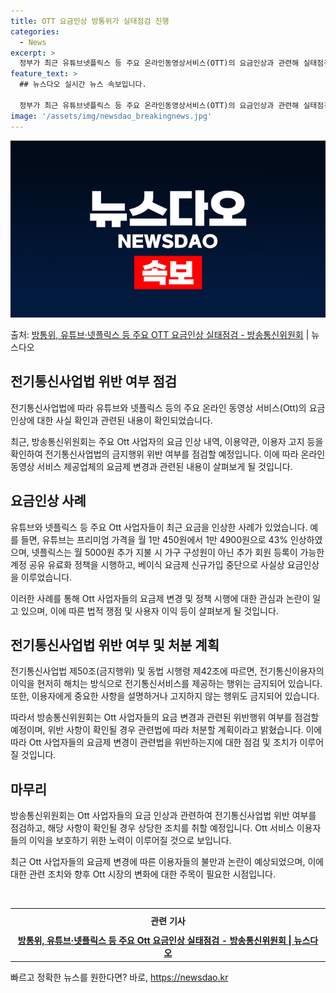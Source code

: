 ```yaml
---
title: OTT 요금인상 방통위가 실태점검 진행
categories:
  - News
excerpt: >
  정부가 최근 유튜브넷플릭스 등 주요 온라인동영상서비스(OTT)의 요금인상과 관련해 실태점검에 나선다. 방송통…
feature_text: >
  ## 뉴스다오 실시간 뉴스 속보입니다.

  정부가 최근 유튜브넷플릭스 등 주요 온라인동영상서비스(OTT)의 요금인상과 관련해 실태점검에 나선다. 방송통…
image: '/assets/img/newsdao_breakingnews.jpg'
---
```


![뉴스다오 속보](/assets/img/newsdao_breakingnews.jpg)

<p>출처: <a href="https://newsdao.kr/2848" rel="dofollow">방통위, 유튜브·넷플릭스 등 주요 OTT 요금인상 실태점검 - 방송통신위원회</a> | 뉴스다오</p>

<h2 data-ke-size="size26">전기통신사업법 위반 여부 점검</h2>
전기통신사업법에 따라 유튜브와 넷플릭스 등의 주요 온라인 동영상 서비스(Ott)의 요금 인상에 대한 사실 확인과 관련된 내용이 확인되었습니다.

<p data-ke-size="size16">최근, 방송통신위원회는 주요 Ott 사업자의 요금 인상 내역, 이용약관, 이용자 고지 등을 확인하여 전기통신사업법의 금지행위 위반 여부를 점검할 예정입니다. 이에 따라 온라인 동영상 서비스 제공업체의 요금제 변경과 관련된 내용이 살펴보게 될 것입니다.</p>

<h2 data-ke-size="size26">요금인상 사례</h2>
유튜브와 넷플릭스 등 주요 Ott 사업자들이 최근 요금을 인상한 사례가 있었습니다. 예를 들면, 유튜브는 프리미엄 가격을 월 1만 450원에서 1만 4900원으로 43% 인상하였으며, 넷플릭스는 월 5000원 추가 지불 시 가구 구성원이 아닌 추가 회원 등록이 가능한 계정 공유 유료화 정책을 시행하고, 베이식 요금제 신규가입 중단으로 사실상 요금인상을 이루었습니다.

<p data-ke-size="size16">이러한 사례를 통해 Ott 사업자들의 요금제 변경 및 정책 시행에 대한 관심과 논란이 일고 있으며, 이에 따른 법적 쟁점 및 사용자 이익 등이 살펴보게 될 것입니다.</p>

<h2 data-ke-size="size26">전기통신사업법 위반 여부 및 처분 계획</h2>
전기통신사업법 제50조(금지행위) 및 동법 시행령 제42조에 따르면, 전기통신이용자의 이익을 현저히 해치는 방식으로 전기통신서비스를 제공하는 행위는 금지되어 있습니다. 또한, 이용자에게 중요한 사항을 설명하거나 고지하지 않는 행위도 금지되어 있습니다.

<p data-ke-size="size16">따라서 방송통신위원회는 Ott 사업자들의 요금 변경과 관련된 위반행위 여부를 점검할 예정이며, 위반 사항이 확인될 경우 관련법에 따라 처분할 계획이라고 밝혔습니다. 이에 따라 Ott 사업자들의 요금제 변경이 관련법을 위반하는지에 대한 점검 및 조치가 이루어질 것입니다.</p>

<h2 data-ke-size="size26">마무리</h2>
방송통신위원회는 Ott 사업자들의 요금 인상과 관련하여 전기통신사업법 위반 여부를 점검하고, 해당 사항이 확인될 경우 상당한 조치를 취할 예정입니다. Ott 서비스 이용자들의 이익을 보호하기 위한 노력이 이루어질 것으로 보입니다.

<p data-ke-size="size16">최근 Ott 사업자들의 요금제 변경에 따른 이용자들의 불만과 논란이 예상되었으며, 이에 대한 관련 조치와 향후 Ott 시장의 변화에 대한 주목이 필요한 시점입니다.</p>
<p data-ke-size="size16">&nbsp;</p>
<table>
	<tbody>
		<tr>
			<td style="text-align: center; height: 33px;"><b>관련 기사</b></td>
		</tr>
		<tr>
			<td style="text-align: center; height: 17px;"><b><a href="https://newsdao.kr/2848">방통위, 유튜브·넷플릭스 등 주요 Ott 요금인상 실태점검 - 방송통신위원회 | 뉴스다오</a></b></td>
		</tr>
	</tbody>
</table>
<p data-ke-size="size16"></p> 

빠르고 정확한 뉴스를 원한다면? 바로, <a href="https://newsdao.kr" rel="dofollow">https://newsdao.kr</a>


    

